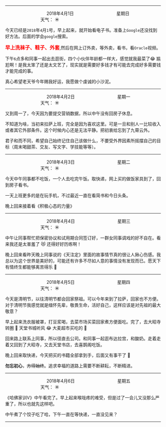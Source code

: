 ***
&nbsp;&nbsp;&nbsp;&nbsp;&nbsp;&nbsp;&nbsp;&nbsp;&nbsp;&nbsp;&nbsp;&nbsp;&nbsp;&nbsp;&nbsp;&nbsp;&nbsp;&nbsp;
&nbsp;&nbsp;&nbsp;&nbsp;&nbsp;&nbsp;&nbsp;&nbsp;&nbsp;&nbsp;&nbsp;&nbsp;&nbsp;&nbsp;           2018年4月1日
&nbsp;&nbsp;&nbsp;&nbsp;&nbsp;&nbsp;&nbsp;&nbsp;&nbsp;&nbsp;&nbsp;&nbsp;&nbsp;&nbsp;&nbsp;&nbsp;&nbsp;&nbsp;
&nbsp;&nbsp;&nbsp;&nbsp;&nbsp;&nbsp;&nbsp;&nbsp;&nbsp;&nbsp;&nbsp;&nbsp;&nbsp;&nbsp;                星期日
&nbsp;&nbsp;&nbsp;&nbsp;&nbsp;&nbsp;&nbsp;&nbsp;&nbsp;&nbsp;&nbsp;&nbsp;&nbsp;&nbsp;&nbsp;&nbsp;&nbsp;&nbsp;
&nbsp;&nbsp;&nbsp;&nbsp;&nbsp;&nbsp;&nbsp;&nbsp;&nbsp;&nbsp;&nbsp;&nbsp;&nbsp;&nbsp;&nbsp;&nbsp;&nbsp;&nbsp;
&nbsp;&nbsp;&nbsp;&nbsp;&nbsp;&nbsp;&nbsp;&nbsp;&nbsp;                                       天气： :sunny:

今天已经是`2018`年`4`月`1`号，早上起来，就开始看电子书。准备上`Google`还没找到好方法。后面的学会`google`搜索。

<font size="3" color="red"><strong>早上洗袜子、鞋子、外套</strong></font>,然后在网上订外卖，等外卖，看书，看`Oracle`视频。

下午`6`点多和同事一起出去逛街，四个小伙伴年龄都一样大，感觉就我最菜了:joy: 尴尬啊！是我太笨了还是太文艺了，现实就是需要好多钱才有可能去完成好多需要钱才能完成的事。

真心希望老天爷今年赐我好运，我愿做个虔诚的小沙泥。


***
&nbsp;&nbsp;&nbsp;&nbsp;&nbsp;&nbsp;&nbsp;&nbsp;&nbsp;&nbsp;&nbsp;&nbsp;&nbsp;&nbsp;&nbsp;&nbsp;&nbsp;&nbsp;
&nbsp;&nbsp;&nbsp;&nbsp;&nbsp;&nbsp;&nbsp;&nbsp;&nbsp;&nbsp;&nbsp;&nbsp;&nbsp;&nbsp;           2018年4月2日
&nbsp;&nbsp;&nbsp;&nbsp;&nbsp;&nbsp;&nbsp;&nbsp;&nbsp;&nbsp;&nbsp;&nbsp;&nbsp;&nbsp;&nbsp;&nbsp;&nbsp;&nbsp;
&nbsp;&nbsp;&nbsp;&nbsp;&nbsp;&nbsp;&nbsp;&nbsp;&nbsp;&nbsp;&nbsp;&nbsp;&nbsp;&nbsp;                星期一
&nbsp;&nbsp;&nbsp;&nbsp;&nbsp;&nbsp;&nbsp;&nbsp;&nbsp;&nbsp;&nbsp;&nbsp;&nbsp;&nbsp;&nbsp;&nbsp;&nbsp;&nbsp;
&nbsp;&nbsp;&nbsp;&nbsp;&nbsp;&nbsp;&nbsp;&nbsp;&nbsp;&nbsp;&nbsp;&nbsp;&nbsp;&nbsp;&nbsp;&nbsp;&nbsp;&nbsp;
&nbsp;&nbsp;&nbsp;&nbsp;&nbsp;&nbsp;&nbsp;&nbsp;&nbsp;                                       天气： :sunny:


又到周一了，今天因为要提交营销数据，所以中午没有回房子休息。

不知道为啥，当初来拉萨上班，完全是因为喜欢这里。可是一旦和别人一比较收入或者其它外部条件。这个时候内心还是无法平静。把初衷给忘到了九霄云外。

君子和而不同，希望自己始终记住自己该做什么，不要受外界因素所摇摆自己的目标（周末喝甜茶、交友、写文字、学技能等等）。


***
&nbsp;&nbsp;&nbsp;&nbsp;&nbsp;&nbsp;&nbsp;&nbsp;&nbsp;&nbsp;&nbsp;&nbsp;&nbsp;&nbsp;&nbsp;&nbsp;&nbsp;&nbsp;
&nbsp;&nbsp;&nbsp;&nbsp;&nbsp;&nbsp;&nbsp;&nbsp;&nbsp;&nbsp;&nbsp;&nbsp;&nbsp;&nbsp;           2018年4月3日
&nbsp;&nbsp;&nbsp;&nbsp;&nbsp;&nbsp;&nbsp;&nbsp;&nbsp;&nbsp;&nbsp;&nbsp;&nbsp;&nbsp;&nbsp;&nbsp;&nbsp;&nbsp;
&nbsp;&nbsp;&nbsp;&nbsp;&nbsp;&nbsp;&nbsp;&nbsp;&nbsp;&nbsp;&nbsp;&nbsp;&nbsp;&nbsp;                星期二
&nbsp;&nbsp;&nbsp;&nbsp;&nbsp;&nbsp;&nbsp;&nbsp;&nbsp;&nbsp;&nbsp;&nbsp;&nbsp;&nbsp;&nbsp;&nbsp;&nbsp;&nbsp;
&nbsp;&nbsp;&nbsp;&nbsp;&nbsp;&nbsp;&nbsp;&nbsp;&nbsp;&nbsp;&nbsp;&nbsp;&nbsp;&nbsp;&nbsp;&nbsp;&nbsp;&nbsp;
&nbsp;&nbsp;&nbsp;&nbsp;&nbsp;&nbsp;&nbsp;&nbsp;&nbsp;                                       天气： :sunny:

今天中午同事都不吃饭，一个人去吃完午饭。取快递，网上买的做饭家具到了，回到房子看书。


一天上班更多的是在玩手机，不过最近一直在看简书和今日头条。

晚上回来接着看《积极心态的力量》



***
&nbsp;&nbsp;&nbsp;&nbsp;&nbsp;&nbsp;&nbsp;&nbsp;&nbsp;&nbsp;&nbsp;&nbsp;&nbsp;&nbsp;&nbsp;&nbsp;&nbsp;&nbsp;
&nbsp;&nbsp;&nbsp;&nbsp;&nbsp;&nbsp;&nbsp;&nbsp;&nbsp;&nbsp;&nbsp;&nbsp;&nbsp;&nbsp;           2018年4月4日
&nbsp;&nbsp;&nbsp;&nbsp;&nbsp;&nbsp;&nbsp;&nbsp;&nbsp;&nbsp;&nbsp;&nbsp;&nbsp;&nbsp;&nbsp;&nbsp;&nbsp;&nbsp;
&nbsp;&nbsp;&nbsp;&nbsp;&nbsp;&nbsp;&nbsp;&nbsp;&nbsp;&nbsp;&nbsp;&nbsp;&nbsp;&nbsp;                星期三
&nbsp;&nbsp;&nbsp;&nbsp;&nbsp;&nbsp;&nbsp;&nbsp;&nbsp;&nbsp;&nbsp;&nbsp;&nbsp;&nbsp;&nbsp;&nbsp;&nbsp;&nbsp;
&nbsp;&nbsp;&nbsp;&nbsp;&nbsp;&nbsp;&nbsp;&nbsp;&nbsp;&nbsp;&nbsp;&nbsp;&nbsp;&nbsp;&nbsp;&nbsp;&nbsp;&nbsp;
&nbsp;&nbsp;&nbsp;&nbsp;&nbsp;&nbsp;&nbsp;&nbsp;&nbsp;                                       天气： :sunny:

中午让同事帮忙把保密协议和试用期合同签订好，一群女同事调戏的好不自在。看来我还是太害羞了 :heart_eyes_cat: 还得好好历练啊！

晚上回来看昨天晚上同事说的《天注定》里面的故事情节真的很让人揪心伤感。我总以为这个世界是美好的，可能还有许多不尽如人意的事情没有发现而已。愿天下有情终生都能够离苦得乐 :pray:


***
&nbsp;&nbsp;&nbsp;&nbsp;&nbsp;&nbsp;&nbsp;&nbsp;&nbsp;&nbsp;&nbsp;&nbsp;&nbsp;&nbsp;&nbsp;&nbsp;&nbsp;&nbsp;
&nbsp;&nbsp;&nbsp;&nbsp;&nbsp;&nbsp;&nbsp;&nbsp;&nbsp;&nbsp;&nbsp;&nbsp;&nbsp;&nbsp;           2018年4月5日
&nbsp;&nbsp;&nbsp;&nbsp;&nbsp;&nbsp;&nbsp;&nbsp;&nbsp;&nbsp;&nbsp;&nbsp;&nbsp;&nbsp;&nbsp;&nbsp;&nbsp;&nbsp;
&nbsp;&nbsp;&nbsp;&nbsp;&nbsp;&nbsp;&nbsp;&nbsp;&nbsp;&nbsp;&nbsp;&nbsp;&nbsp;&nbsp;                星期四
&nbsp;&nbsp;&nbsp;&nbsp;&nbsp;&nbsp;&nbsp;&nbsp;&nbsp;&nbsp;&nbsp;&nbsp;&nbsp;&nbsp;&nbsp;&nbsp;&nbsp;&nbsp;
&nbsp;&nbsp;&nbsp;&nbsp;&nbsp;&nbsp;&nbsp;&nbsp;&nbsp;&nbsp;&nbsp;&nbsp;&nbsp;&nbsp;&nbsp;&nbsp;&nbsp;&nbsp;
&nbsp;&nbsp;&nbsp;&nbsp;&nbsp;&nbsp;&nbsp;&nbsp;&nbsp;                                       天气： :sunny:

今天是清明节，以往清明节都会回家祭祖。可以今年来到了拉萨，回家也不方便。对于清明节我感觉就是缅怀先辈，敬畏生命，活好自己，这样应该是对先祖的最大敬意？

早上起来洗衣服被罩，打豆浆喝，去菜市场买菜回家煮方便面吃。完了，去大昭寺转圈 :pray: 天堂书城听风 :joy: 大麦超市买吃的 :ghost:  

回来路上联系上同事，所以径直去公司。和同事一起逛布达拉宫，和酸奶。走着走着又回到了大昭寺，又去天堂书店，去喜鹊阁吃饭。

晚上回来取快递，今天把买的书籍全部拿到手，后面又有事干了 :muscle:

**勿忘初心**，~~方得始终~~。追求幸福的道路上需要不断耕耘，不断精进。



***
&nbsp;&nbsp;&nbsp;&nbsp;&nbsp;&nbsp;&nbsp;&nbsp;&nbsp;&nbsp;&nbsp;&nbsp;&nbsp;&nbsp;&nbsp;&nbsp;&nbsp;&nbsp;
&nbsp;&nbsp;&nbsp;&nbsp;&nbsp;&nbsp;&nbsp;&nbsp;&nbsp;&nbsp;&nbsp;&nbsp;&nbsp;&nbsp;           2018年4月6日
&nbsp;&nbsp;&nbsp;&nbsp;&nbsp;&nbsp;&nbsp;&nbsp;&nbsp;&nbsp;&nbsp;&nbsp;&nbsp;&nbsp;&nbsp;&nbsp;&nbsp;&nbsp;
&nbsp;&nbsp;&nbsp;&nbsp;&nbsp;&nbsp;&nbsp;&nbsp;&nbsp;&nbsp;&nbsp;&nbsp;&nbsp;&nbsp;                星期五
&nbsp;&nbsp;&nbsp;&nbsp;&nbsp;&nbsp;&nbsp;&nbsp;&nbsp;&nbsp;&nbsp;&nbsp;&nbsp;&nbsp;&nbsp;&nbsp;&nbsp;&nbsp;
&nbsp;&nbsp;&nbsp;&nbsp;&nbsp;&nbsp;&nbsp;&nbsp;&nbsp;&nbsp;&nbsp;&nbsp;&nbsp;&nbsp;&nbsp;&nbsp;&nbsp;&nbsp;
&nbsp;&nbsp;&nbsp;&nbsp;&nbsp;&nbsp;&nbsp;&nbsp;&nbsp;                                       天气： :sunny:

《哈佛家训V》中午看完了。早上起来喉咙疼的难受，但是过了一会儿又没那么严重了，所以也就先这样吧。

中午煮了个饺子吃了哈，下午一直在等快递，一直没见来？



















***